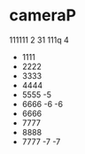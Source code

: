 # cameraP
111111
2
31
111q
4



- 1111
- 2222
- 3333
- 4444
- 5555  -5
- 6666 -6 -6
- 6666
- 7777
- 8888
- 7777 -7 -7
